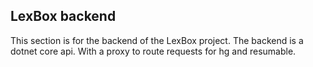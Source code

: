 ## LexBox backend

This section is for the backend of the LexBox project. 
The backend is a dotnet core api. With a proxy to route requests for hg and resumable.